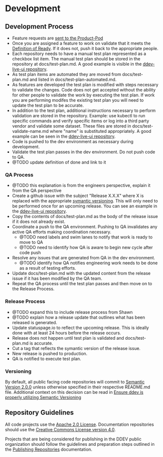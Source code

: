 # Development
## Development Process
- Feature requests are [sent to the Product-Pod](/product.md#feature-requests)
- Once you are assigned a feature to work on validate that it meets the [Definition of Ready](project.md#definition-of-ready). If it does not, push it back to the appropriate people.
- Each repository needs to have a manual test plan represented as a checkbox list item. The manual test plan should be stored in the repository at docs/test-plan.md. A good example is visible in the [ddev-live-ui repository](https://github.com/drud/ddev-live-ui/blob/master/docs/test-plan.md).
- As test plan items are automated they are moved from docs/test-plan.md and listed in docs/test-plan-automated.md.
- As features are developed the test plan is modified with steps necessary to validate the changes. Code does not get accepted without the ability for other people to validate the work by executing the test plan. If work you are performing modifes the existing test plan you will need to update the test plan to be accurate.
- In addition to the test plan, additional instructions necessary to perform validation are stored in the repository. Example: use kubectl to run specific commands and verify specific items or log into a third party vendor and validate some dataset. These files are stored in docs/test-validate-name.md where "name" is substituted appropriately. A good example can be seen in the [ddev-live-ui repository](https://github.com/drud/ddev-live-ui/blob/master/docs/test-validate-firebase.md).
- Code is pushed to the dev environment as necessary during development.
- Validate the test plan passes in the dev environment. Do not push code to QA.
- @TODO update definition of done and link to it
### QA Process
- @TODO this explanation is from the engineers perspective, explain it from the QA perspective
- Create a github issue with the subject "Release X.X.X" where X is replaced with the appropriate [symantic versioning](https://semver.org/). This will only need to be performed once for an upcoming release. You can see an example in the [ddev-live-ui repository](https://github.com/drud/ddev-live-ui/issues/233).
- Copy the contents of docs/test-plan.md as the body of the release issue if it does not already exist.
- Coordinate a push to the QA environment. Pushing to QA invalidates any active QA efforts making coordination necessary.
  - @TODO need labels and swim lanes to notify that work is ready to move to QA
  - @TODO need to identify how QA is aware to begin new cycle after code push
- Resolve any issues that are generated from QA in the dev environment.
  - @TODO identify how QA notifies engineering work needs to be done as a result of testing efforts.
- Update docs/test-plan.md with the updated content from the release issue if it has been modified by the QA team.
- Repeat the QA process until the test plan passes and then move on to the Release Process.
### Release Process
- @TODO expand this to include release process from Shawn
- @TODO explain how a release update that outlines what has been released is generated.
- Update statuspage.io to reflect the upcoming release. This is ideally done with at least 24 hours before the release occurs.
- Release does not happen until test plan is validated and docs/test-plan.md is accurate.
- Cut a tag that reflects the symantic version of the release issue.
- New release is pushed to production.
- QA is notified to execute test plan.
### Versioning

By default, all public facing code repositories will commit to [Semantic Version 2.0.0](https://semver.org/) unless otherwise specified in their respective README.md file. Additional context on this decision can be read in [Ensure ddev is properly utilizing Semantic Versioning](https://github.com/drud/ddev/issues/352)

## Repository Guidelines

All code projects use the [Apache 2.0 License](https://www.apache.org/licenses/LICENSE-2.0). Documentation repositories should use the [Creative Commons License version 4.0](https://creativecommons.org/licenses/by/4.0/).

Projects that are being considered for publishing in the DDEV public organization should follow the guidelines and preparation steps outlined in the [Publishing Repositories](development/publishing_repositories.md) documentation.

